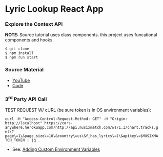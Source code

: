 # Lyric Lookup React App

### Explore the Context API

**NOTE:** Source tutorial uses class components. this project uses funcational components and hooks.

```
$ git clone
$ npm install
$ npm run start
```

### Source Material

- [YouTube](https://www.youtube.com/watch?v=NDEt0KdDbhk&list=PLillGF-RfqbaxgxkKgKk1XlJAVCX31xRI)
- [Code](https://github.com/bradtraversy/lyricfinder)

### 3<sup>rd</sup> Party API Call

TEST REQUEST W/ cURL (be sure token is in OS environment variables):

`curl -H "Access-Control-Request-Method: GET" -H "Origin: http://localhost" https://cors-anywhere.herokuapp.com/http://api.musixmatch.com/ws/1.1/chart.tracks.get\?page\=1\&page_size\=10\&country\=us\&f_has_lyrics\=1\&apikey\=$MUSIXMATCH_TOKEN | jq .`

- See: [Adding Custom Environment Variables](https://create-react-app.dev/docs/adding-custom-environment-variables/)
